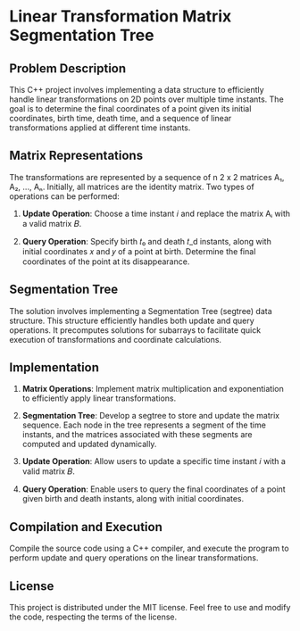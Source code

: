# Linear Transformation Matrix Segmentation Tree

## Problem Description

This C++ project involves implementing a data structure to efficiently handle linear transformations on 2D points over multiple time instants. The goal is to determine the final coordinates of a point given its initial coordinates, birth time, death time, and a sequence of linear transformations applied at different time instants.

## Matrix Representations

The transformations are represented by a sequence of n 2 x 2 matrices A₁, A₂, ..., Aₙ. Initially, all matrices are the identity matrix. Two types of operations can be performed:

1. **Update Operation**: Choose a time instant 𝑖 and replace the matrix Aᵢ with a valid matrix 𝐵.

2. **Query Operation**: Specify birth 𝑡₀ and death 𝑡_d instants, along with initial coordinates 𝑥 and 𝑦 of a point at birth. Determine the final coordinates of the point at its disappearance.

## Segmentation Tree

The solution involves implementing a Segmentation Tree (segtree) data structure. This structure efficiently handles both update and query operations. It precomputes solutions for subarrays to facilitate quick execution of transformations and coordinate calculations.

## Implementation

1. **Matrix Operations**: Implement matrix multiplication and exponentiation to efficiently apply linear transformations.

2. **Segmentation Tree**: Develop a segtree to store and update the matrix sequence. Each node in the tree represents a segment of the time instants, and the matrices associated with these segments are computed and updated dynamically.

3. **Update Operation**: Allow users to update a specific time instant 𝑖 with a valid matrix 𝐵.

4. **Query Operation**: Enable users to query the final coordinates of a point given birth and death instants, along with initial coordinates.

## Compilation and Execution

Compile the source code using a C++ compiler, and execute the program to perform update and query operations on the linear transformations.

## License

This project is distributed under the MIT license. Feel free to use and modify the code, respecting the terms of the license.
